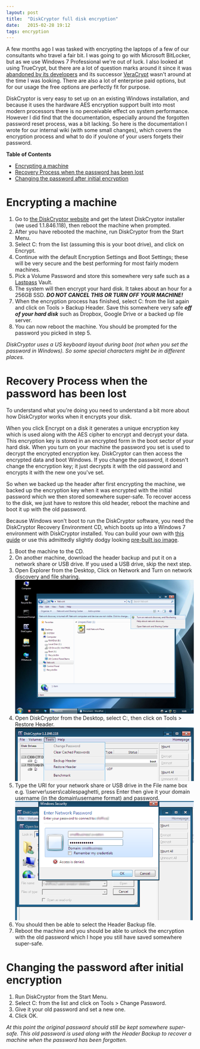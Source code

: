 ```yaml
---
layout: post
title:  "DiskCryptor full disk encryption"
date:   2015-02-28 19:12
tags: encryption
---
```

A few months ago I was tasked with encrypting the laptops of a few of our consultants who travel a fair bit. I was going to go with Microsoft BitLocker, but as we use Windows 7 Professional we're out of luck. I also looked at using TrueCrypt, but there are a lot of question marks around it since it was [abandoned by its developers](http://truecrypt.sourceforge.net/) and its successor [VeraCrypt](https://veracrypt.codeplex.com/) wasn't around at the time I was looking. There are also a lot of enterprise paid options, but for our usage the free options are perfectly fit for purpose.

DiskCryptor is very easy to set up on an existing Windows installation, and because it uses the hardware AES encryption support built into most modern processors there is no perceivable effect on system performance. However I did find that the documentation, especially around the forgotten password reset process, was a bit lacking. So here is the documentation I wrote for our internal wiki (with some small changes), which covers the encryption process and what to do if you/one of your users forgets their password.

**Table of Contents**

* [Encrypting a machine](#encrypting-a-machine)  
* [Recovery Process when the password has been lost](#recovery-process-when-the-password-has-been-lost)
* [Changing the password after initial encryption](#changing-the-password-after-initial-encryption)

# **Encrypting a machine**

1. Go to [the DiskCryptor website](http://diskcryptor.net) and get the latest DiskCryptor installer (we used 1.1.846.118), then reboot the machine when prompted.
2. After you have rebooted the machine, run DiskCryptor from the Start Menu.
3. Select C: from the list (assuming this is your boot drive), and click on Encrypt.
4. Continue with the default Encryption Settings and Boot Settings; these will be very secure and the best performing for most fairly modern machines.
5. Pick a Volume Password and store this somewhere very safe such as a [Lastpass](https://lastpass.com) Vault.
6. The system will then encrypt your hard disk. It takes about an hour for a 256GB SSD. ***DO NOT CANCEL THIS OR TURN OFF YOUR MACHINE!***
7. When the encryption process has finished, select C: from the list again and click on Tools > Backup Header. Save this somewhere very safe ***off of your hard disk*** such as Dropbox, Google Drive or a backed up file server.
8. You can now reboot the machine. You should be prompted for the password you picked in step 5.

*DiskCryptor uses a US keyboard layout during boot (not when you set the password in Windows). So some special characters might be in different places.*

# **Recovery Process when the password has been lost**

To understand what you're doing you need to understand a bit more about how DiskCryptor works when it encrypts your disk.

When you click Encrypt on a disk it generates a unique encryption key which is used along with the AES cipher to encrypt and decrypt your data. This encryption key is stored in an encrypted form in the boot sector of your hard disk. When you turn on your machine the password you set is used to decrypt the encrypted encryption key. DiskCryptor can then access the encrypted data and boot Windows. If you change the password, it doesn't change the encryption key; it just decrypts it with the old password and encrypts it with the new one you've set.

So when we backed up the header after first encrypting the machine, we backed up the encryption key when it was encrypted with the initial password which we then stored somewhere super-safe. To recover access to the disk, we just have to restore this old header, reboot the machine and boot it up with the old password.

Because Windows won't boot to run the DiskCryptor software, you need the DiskCryptor Recovery Environment CD, which boots up into a Windows 7 environment with DiskCryptor installed. You can build your own with [this guide](https://diskcryptor.net/wiki/LiveCD) or use this admittedly slightly dodgy looking [pre-built iso image](https://diskcryptor.net/forum/index.php?topic=4899.0).

1. Boot the machine to the CD.
2. On another machine, download the header backup and put it on a network share or USB drive. If you used a USB drive, skip the next step.
3. Open Explorer from the Desktop, Click on Network and Turn on network discovery and file sharing.
![Turn on network discovery and sharing](/assets/diskcryptor1.png)
4. Open DiskCryptor from the Desktop, select C:, then click on Tools > Restore Header.
![Open header backup file](/assets/diskcryptor2.png)
5. Type the URI for your network share or USB drive in the File name box e.g. \\\server\users\cablespaghetti, press Enter then give it your domain username (in the domain\username format) and password.
![Grab the file from the network share](/assets/diskcryptor3.png)
6. You should then be able to select the Header Backup file.
7. Reboot the machine and you should be able to unlock the encryption with the old password which I hope you still have saved somewhere super-safe.

# **Changing the password after initial encryption**

1. Run DiskCryptor from the Start Menu.
2. Select C: from the list and click on Tools > Change Password.
3. Give it your old password and set a new one.
4. Click OK.

*At this point the original password should still be kept somewhere super-safe. This old password is used along with the Header Backup to recover a machine when the password has been forgotten.*

